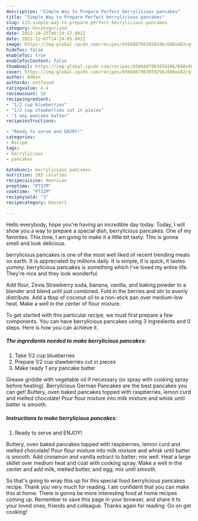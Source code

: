 ```yaml
---
description: "Simple Way to Prepare Perfect berrylicious pancakes"
title: "Simple Way to Prepare Perfect berrylicious pancakes"
slug: 115-simple-way-to-prepare-perfect-berrylicious-pancakes
category: Uncategorized
date: 2022-10-25T06:54:57.891Z
date: 2022-12-07T14:24:05.842Z
image: https://img-global.cpcdn.com/recipes/6566807963959296/680x482cq70/berrylicious-pancakes-recipe-main-photo.jpg
hideToc: false
enableToc: true
enableTocContent: false
thumbnail: https://img-global.cpcdn.com/recipes/6566807963959296/680x482cq70/berrylicious-pancakes-recipe-main-photo.jpg
cover: https://img-global.cpcdn.com/recipes/6566807963959296/680x482cq70/berrylicious-pancakes-recipe-main-photo.jpg
author: Admin
authorAv: notfound
ratingvalue: 4.4
reviewcount: 18
recipeingredient:
- "1/2 cup blueberries"
- "1/2 cup stawberries cut in pieces"
- "1 any pancake batter"
recipeinstructions:

- "Ready to serve and ENJOY!"
categories:
- Recipe
tags:
- berrylicious
- pancakes

katakunci: berrylicious pancakes 
nutrition: 203 calories
recipecuisine: American
preptime: "PT37M"
cooktime: "PT32M"
recipeyield: "3"
recipecategory: Dessert

---
```



Hello everybody, hope you're having an incredible day today. Today, I will show you a way to prepare a special dish, berrylicious pancakes. One of my favorites. This time, I am going to make it a little bit tasty. This is gonna smell and look delicious.

berrylicious pancakes is one of the most well liked of recent trending meals on earth. It is appreciated by millions daily. It is simple, it is quick, it tastes yummy. berrylicious pancakes is something which I've loved my entire life. They're nice and they look wonderful.

Add flour, Zevia Strawberry soda, banana, vanilla, and baking powder to a blender and blend until just combined. Fold in the berries and stir to evenly distribute. Add a tbsp of coconut oil to a non-stick pan over medium-low heat. Make a well in the center of flour mixture.


To get started with this particular recipe, we must first prepare a few components. You can have berrylicious pancakes using 3 ingredients and 0 steps. Here is how you can achieve it.

<!--inarticleads1-->

##### The ingredients needed to make berrylicious pancakes:

1. Take 1/2 cup blueberries
1. Prepare 1/2 cup stawberries cut in pieces
1. Make ready 1 any pancake batter


Grease griddle with vegetable oil if necessary (or spray with cooking spray before heating). Berrylicious German Pancakes are the best pancakes you can get! Buttery, oven baked pancakes topped with raspberries, lemon curd and melted chocolate! Pour flour mixture into milk mixture and whisk until batter is smooth. 

<!--inarticleads2-->

##### Instructions to make berrylicious pancakes:


1. Ready to serve and ENJOY!

Buttery, oven baked pancakes topped with raspberries, lemon curd and melted chocolate! Pour flour mixture into milk mixture and whisk until batter is smooth. Add cinnamon and vanilla extract to batter; mix well. Heat a large skillet over medium heat and coat with cooking spray. Make a well in the center and add milk, melted butter, and egg; mix until smooth. 

So that's going to wrap this up for this special food berrylicious pancakes recipe. Thank you very much for reading. I am confident that you can make this at home. There is gonna be more interesting food at home recipes coming up. Remember to save this page in your browser, and share it to your loved ones, friends and colleague. Thanks again for reading. Go on get cooking!
